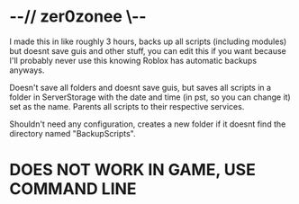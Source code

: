 # --// zer0zonee \\--

I made this in like roughly 3 hours, backs up all scripts (including modules) but doesnt save guis and other stuff, you can edit this if you want because I'll probably never use this knowing Roblox has automatic backups anyways.

Doesn't save all folders and doesnt save guis, but saves all scripts in a folder in ServerStorage with the date and time (in pst, so you can change it) set as the name. Parents all scripts to their respective services.

Shouldn't need any configuration, creates a new folder if it doesnt find the directory named "BackupScripts".

# DOES NOT WORK IN GAME, USE COMMAND LINE
